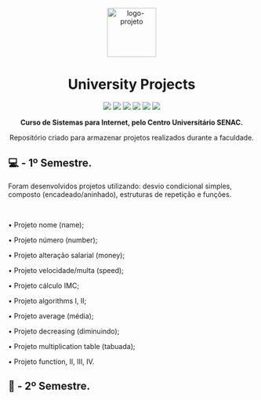 <p align="center"> <img src="https://github.com/alvesvn/university-projects/assets/96539606/85cde0bb-3b66-4032-9031-936baa224b80" alt="logo-projeto" height="100" widht="100" /></center>
<h1 align="center">University Projects</h1>
  <center>
<p align="center"><img src="https://github.com/alvesvn/calculator-project/assets/96539606/51092e08-e56d-4fe4-97bd-581be52677b6"> 
<img src="https://github.com/alvesvn/calculator-project/assets/96539606/35c4bfaf-6cb0-47ab-bbd8-e16e8586c18a" 
</p> 
  <img src="https://github.com/alvesvn/tqi-challenge-menu/assets/96539606/32a13bf8-1e71-4a07-ad32-2b3e912bdd10">
  <img src="https://github.com/alvesvn/tqi-challenge-menu/assets/96539606/2ab961b7-33cb-4438-9f52-894159d388f2">
  <img src="https://github.com/alvesvn/tqi-challenge-menu/assets/96539606/ab49aa54-4f02-45f8-b8c5-3a83f321242d">
  <img src="https://github.com/alvesvn/tqi-challenge-menu/assets/96539606/c0e2bccc-cd53-4999-be60-109be2f27beb">



</a></center>
<p align="center"><strong>Curso de Sistemas para Internet, pelo Centro Universitário SENAC.</strong><br>
<p align="center">Repositório criado para armazenar projetos realizados durante a faculdade.</p>

## 💻 - 1º Semestre. 
  Foram desenvolvidos projetos utilizando: desvio condicional simples, composto (encadeado/aninhado), estruturas de repetição e funções.
  </center>
<br>
<p align="left">• Projeto nome (name); </p>
<p align="left">• Projeto número (number);</p>
<p align="left">• Projeto alteração salarial (money);</p>
<p align="left">• Projeto velocidade/multa (speed);</p>
<p align="left">• Projeto cálculo IMC;</p>
<p align="left">• Projeto algorithms I, II;</p>
<p align="left">• Projeto average (média);</p>
<p align="left">• Projeto decreasing (diminuindo);</p>
<p align="left">• Projeto multiplication table (tabuada);</p>
<p align="left">• Projeto function, II, III, IV.</p>

## 🚀 - 2º Semestre. 






